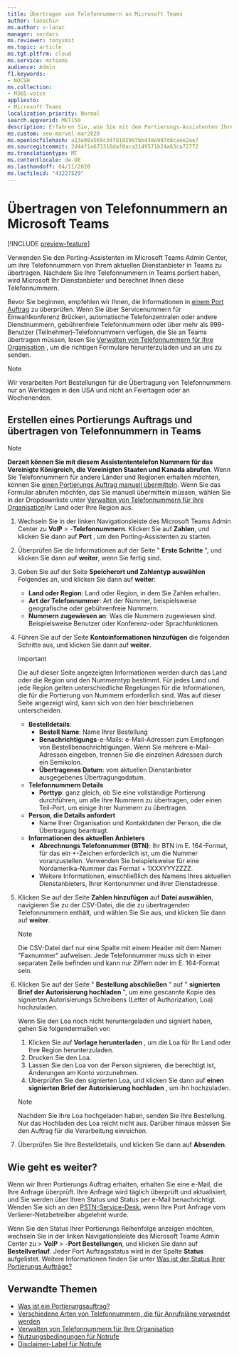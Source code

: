 ```yaml
---
title: Übertragen von Telefonnummern an Microsoft Teams
author: lanachin
ms.author: v-lanac
manager: serdars
ms.reviewer: tonysmit
ms.topic: article
ms.tgt.pltfrm: cloud
ms.service: msteams
audience: Admin
f1.keywords:
- NOCSH
ms.collection:
- M365-voice
appliesto:
- Microsoft Teams
localization_priority: Normal
search.appverid: MET150
description: Erfahren Sie, wie Sie mit dem Portierungs-Assistenten Ihre Telefonnummer von Ihrem aktuellen Dienstanbieter an Microsoft Teams übertragen können.
ms.custom: seo-marvel-mar2020
ms.openlocfilehash: a13e08a569c34f8182997bb438e997d8caee2ae7
ms.sourcegitcommit: 2d44f1a673316daf0aca3149571b24a63ca72772
ms.translationtype: MT
ms.contentlocale: de-DE
ms.lasthandoff: 04/11/2020
ms.locfileid: "43227529"
---
```

# <a name="transfer-phone-numbers-to-microsoft-teams"></a>Übertragen von Telefonnummern an Microsoft Teams

[!INCLUDE [preview-feature](../includes/preview-feature.md)]

Verwenden Sie den Porting-Assistenten im Microsoft Teams Admin Center, um ihre Telefonnummern von Ihrem aktuellen Dienstanbieter in Teams zu übertragen. Nachdem Sie Ihre Telefonnummern in Teams portiert haben, wird Microsoft Ihr Dienstanbieter und berechnet Ihnen diese Telefonnummern.

Bevor Sie beginnen, empfehlen wir Ihnen, die Informationen in [einem Port Auftrag](port-order-overview.md) zu überprüfen. Wenn Sie über Servicenummern für Einwahlkonferenz Brücken, automatische Telefonzentralen oder andere Dienstnummern, gebührenfreie Telefonnummern oder über mehr als 999-Benutzer (Teilnehmer)-Telefonnummern verfügen, die Sie an Teams übertragen müssen, lesen Sie [Verwalten von Telefonnummern für Ihre Organisation](../manage-phone-numbers-for-your-organization/manage-phone-numbers-for-your-organization.md) , um die richtigen Formulare herunterzuladen und an uns zu senden.

  > [!NOTE]
  > Wir verarbeiten Port Bestellungen für die Übertragung von Telefonnummern nur an Werktagen in den USA und nicht an Feiertagen oder an Wochenenden.

## <a name="create-a-port-order-and-transfer-your-phone-numbers-to-teams"></a>Erstellen eines Portierungs Auftrags und übertragen von Telefonnummern in Teams

> [!NOTE]
> **Derzeit können Sie mit diesem Assistententelefon Nummern für das Vereinigte Königreich, die Vereinigten Staaten und Kanada abrufen**. Wenn Sie Telefonnummern für andere Länder und Regionen erhalten möchten, können Sie [einen Portierungs Auftrag manuell übermitteln](manually-submit-port-order.md). Wenn Sie das Formular abrufen möchten, das Sie manuell übermitteln müssen, wählen Sie in der Dropdownliste unter [Verwalten von Telefonnummern für Ihre Organisation](../manage-phone-numbers-for-your-organization/manage-phone-numbers-for-your-organization.md)Ihr Land oder Ihre Region aus.

1. Wechseln Sie in der linken Navigationsleiste des Microsoft Teams Admin Center zu **VoIP** > -**Telefonnummern**. Klicken Sie auf **Zahlen**, und klicken Sie dann auf **Port** , um den Porting-Assistenten zu starten.
2. Überprüfen Sie die Informationen auf der Seite " **Erste Schritte** ", und klicken Sie dann auf **weiter**, wenn Sie fertig sind.
3. Geben Sie auf der Seite **Speicherort und Zahlentyp auswählen** Folgendes an, und klicken Sie dann auf **weiter**:

    - **Land oder Region**: Land oder Region, in dem Sie Zahlen erhalten.
    - **Art der Telefonnummer**: Art der Nummer, beispielsweise geografische oder gebührenfreie Nummern.
    - **Nummern zugewiesen an**: Was die Nummern zugewiesen sind. Beispielsweise Benutzer oder Konferenz-oder Sprachfunktionen.

4. Führen Sie auf der Seite **Kontoinformationen hinzufügen** die folgenden Schritte aus, und klicken Sie dann auf **weiter**.

    > [!IMPORTANT]
    > Die auf dieser Seite angezeigten Informationen werden durch das Land oder die Region und den Nummerntyp bestimmt. Für jedes Land und jede Region gelten unterschiedliche Regelungen für die Informationen, die für die Portierung von Nummern erforderlich sind. Was auf dieser Seite angezeigt wird, kann sich von den hier beschriebenen unterscheiden.

    - **Bestelldetails**: 
        - **Bestell Name**: Name Ihrer Bestellung
        - **Benachrichtigungs**-e-Mails: e-Mail-Adressen zum Empfangen von Bestellbenachrichtigungen. Wenn Sie mehrere e-Mail-Adressen eingeben, trennen Sie die einzelnen Adressen durch ein Semikolon.
        - **Übertragenes Datum**: vom aktuellen Dienstanbieter ausgegebenes Übertragungsdatum.
    - **Telefonnummern Details**
        - **Porttyp**: ganz gleich, ob Sie eine vollständige Portierung durchführen, um alle Ihre Nummern zu übertragen, oder einen Teil-Port, um einige ihrer Nummern zu übertragen.
    - **Person, die Details anfordert**  
        - Name Ihrer Organisation und Kontaktdaten der Person, die die Übertragung beantragt.
    - **Informationen des aktuellen Anbieters**
        - **Abrechnungs Telefonnummer (BTN)**: Ihr BTN im E. 164-Format, für das ein +-Zeichen erforderlich ist, um die Nummer voranzustellen. Verwenden Sie beispielsweise für eine Nordamerika-Nummer das Format + 1XXXYYYZZZZ.
        - Weitere Informationen, einschließlich des Namens Ihres aktuellen Dienstanbieters, Ihrer Kontonummer und ihrer Dienstadresse.
            
5. Klicken Sie auf der Seite **Zahlen hinzufügen** auf **Datei auswählen**, navigieren Sie zu der CSV-Datei, die die zu übertragenden Telefonnummern enthält, und wählen Sie Sie aus, und klicken Sie dann auf **weiter**.  

    > [!NOTE]
    > Die CSV-Datei darf nur eine Spalte mit einem Header mit dem Namen "Faxnummer" aufweisen. Jede Telefonnummer muss sich in einer separaten Zeile befinden und kann nur Ziffern oder im E. 164-Format sein.

6. Klicken Sie auf der Seite " **Bestellung abschließen** " auf " **signierten Brief der Autorisierung hochladen** ", um eine gescannte Kopie des signierten Autorisierungs Schreibens (Letter of Authorization, Loa) hochzuladen.

    Wenn Sie den Loa noch nicht heruntergeladen und signiert haben, gehen Sie folgendermaßen vor:
    
    1. Klicken Sie auf **Vorlage herunterladen** , um die Loa für Ihr Land oder Ihre Region herunterzuladen. 
    2. Drucken Sie den Loa.
    3. Lassen Sie den Loa von der Person signieren, die berechtigt ist, Änderungen am Konto vorzunehmen.
    4. Überprüfen Sie den signierten Loa, und klicken Sie dann auf **einen signierten Brief der Autorisierung hochladen** , um ihn hochzuladen.

    > [!NOTE]
    > Nachdem Sie Ihre Loa hochgeladen haben, senden Sie Ihre Bestellung. Nur das Hochladen des Loa reicht nicht aus. Darüber hinaus müssen Sie den Auftrag für die Verarbeitung einreichen.

7. Überprüfen Sie Ihre Bestelldetails, und klicken Sie dann auf **Absenden**.


## <a name="what-happens-next"></a>Wie geht es weiter?

Wenn wir Ihren Portierungs Auftrag erhalten, erhalten Sie eine e-Mail, die Ihre Anfrage überprüft. Ihre Anfrage wird täglich überprüft und aktualisiert, und Sie werden über Ihren Status und Status per e-Mail benachrichtigt. Wenden Sie sich an den [PSTN-Service-Desk](../manage-phone-numbers-for-your-organization/contact-pstn-service-desk.md), wenn Ihre Port Anfrage vom Verlierer-Netzbetreiber abgelehnt wurde.

Wenn Sie den Status Ihrer Portierungs Reihenfolge anzeigen möchten, wechseln Sie in der linken Navigationsleiste des Microsoft Teams Admin Center zu > **VoIP** > -**Port Bestellungen**, und klicken Sie dann auf **Bestellverlauf**. Jeder Port Auftragsstatus wird in der Spalte **Status** aufgelistet. Weitere Informationen finden Sie unter [Was ist der Status Ihrer Portierungs Aufträge?](port-order-status.md)

## <a name="related-topics"></a>Verwandte Themen

- [Was ist ein Portierungsauftrag?](port-order-overview.md)
- [Verschiedene Arten von Telefonnummern, die für Anrufpläne verwendet werden](../different-kinds-of-phone-numbers-used-for-calling-plans.md)
- [Verwalten von Telefonnummern für Ihre Organisation](../manage-phone-numbers-for-your-organization/manage-phone-numbers-for-your-organization.md)
- [Nutzungsbedingungen für Notrufe](../emergency-calling-terms-and-conditions.md)
- [Disclaimer-Label für Notrufe](https://github.com/MicrosoftDocs/OfficeDocs-SkypeForBusiness/blob/live/Teams/downloads/emergency-calling/emergency-calling-label-(en-us)-(v.1.0).zip?raw=true)

